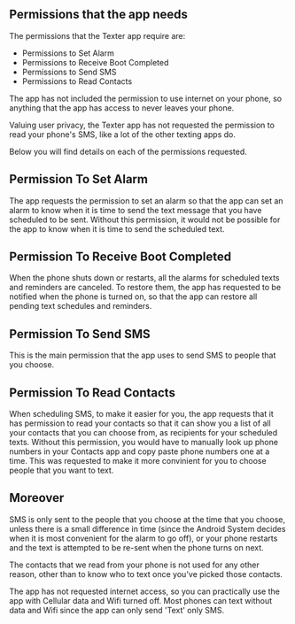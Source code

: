 ## Permissions that the app needs

The permissions that the Texter app require are: 

- Permissions to Set Alarm
- Permissions to Receive Boot Completed
- Permissions to Send SMS
- Permissions to Read Contacts

The app has not included the permission to use internet on your phone, so anything that the app has access to never leaves your phone.

Valuing user privacy, the Texter app has not requested the permission to read your phone's SMS, like a lot of the other texting apps do.

Below you will find details on each of the permissions requested.

## Permission To Set Alarm

The app requests the permission to set an alarm so that the app can set an alarm to know when it is time to send the text message that you have scheduled to be sent. Without this permission, it would not be possible for the app to know when it is time to send the scheduled text.


## Permission To Receive Boot Completed

When the phone shuts down or restarts, all the alarms for scheduled texts and reminders are canceled. To restore them, the app has requested to be notified when the phone is turned on, so that the app can restore all pending text schedules and reminders.


## Permission To Send SMS

This is the main permission that the app uses to send SMS to people that you choose.

## Permission To Read Contacts

When scheduling SMS, to make it easier for you, the app requests that it has permission to read your contacts so that it can show you a list of all your contacts that you can choose from, as recipients for your scheduled texts. Without this permission, you would have to manually look up phone numbers in your Contacts app and copy paste phone numbers one at a time. 
This was requested to make it more convinient for you to choose people that you want to text.

## Moreover

SMS is only sent to the people that you choose at the time that you choose, unless there is a small difference in time (since the Android System decides when it is most convenient for the alarm to go off), or your phone restarts and the text is attempted to be re-sent when the phone turns on next.

The contacts that we read from your phone is not used for any other reason, other than to know who to text once you've picked those contacts.

The app has not requested internet access, so you can practically use the app with Cellular data and Wifi turned off. Most phones can text without data and Wifi since the app can only send 'Text' only SMS.
